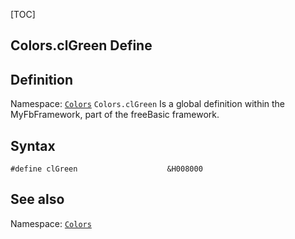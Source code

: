 [TOC]
## Colors.clGreen Define

## Definition
Namespace: [`Colors`](Colors.md)
`Colors.clGreen` Is a global definition within the MyFbFramework, part of the freeBasic framework.
## Syntax

```freeBasic
#define clGreen                    &H008000
```

## See also
Namespace: [`Colors`](Colors.md)
